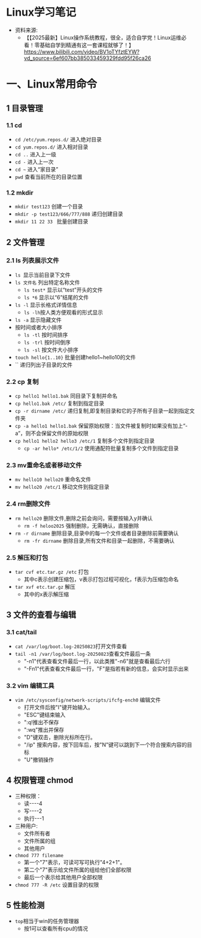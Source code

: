  **Linux学习笔记**
 ===========
- 资料来源: 
  - 【【2025最新】Linux操作系统教程，很全，适合自学党！Linux运维必看！零基础自学到精通有这一套课程就够了！】https://www.bilibili.com/video/BV1oTYfztEYW?vd_source=6ef607bb385033459329fdd95f26ca26
# 一、Linux常用命令

## 1 目录管理

### 1.1 cd
- `cd /etc/yum.repos.d/` 进入绝对目录
- `cd yum.repos.d/` 进入相对目录
- `cd ..` 进入上一级
- `cd -` 进入上一次
- `cd ~` 进入“家目录”
- `pwd` 查看当前所在的目录位置

### 1.2 mkdir
- `mkdir test123` 创建一个目录
- `mkdir -p test123/666/777/888` 递归创建目录
- `mkdir 11 22 33 ` 批量创建目录

## 2 文件管理
### 2.1 ls 列表展示文件
- `ls `显示当前目录下文件
- `ls 文件名` 列出特定名称文件
  - `ls test*` 显示以“test”开头的文件
  - `ls *6` 显示以“6”结尾的文件
- `ls -l` 显示长格式详情信息
  - `ls -lh`按人类方便观看的形式显示
- `ls -a` 显示隐藏文件
- 按时间或者大小排序
  - `ls -tl` 按时间排序
  - `ls -trl` 按时间倒序
  - `ls -sl` 按文件大小排序
- `touch hello{1..10}` 批量创建hello1~hello10的文件
- `` 递归列出子目录的文件

### 2.2 cp 复制
- `cp hello1 hello1.bak` 同目录下复制并命名
- `cp hello1.bak /etc/` 复制到指定目录
- `cp -r dirname /etc/` 递归复制,即复制目录和它的子所有子目录一起到指定文件夹
- `cp -a hello1 hello1.bak` 保留原始权限：当文件被复制时如果没有加上“-a”，则不会保留文件的原始权限
- `cp hello1 hello2 hello3 /etc/1` 复制多个文件到指定目录
  - `cp -ar hello* /etc/1/2` 使用通配符批量复制多个文件到指定目录

### 2.3 mv重命名或者移动文件
- `mv hello10 hello20` 重命名文件
- `mv hello20 /etc/1` 移动文件到指定目录

### 2.4 rm删除文件
- `rm hello20` 删除文件,删除之前会询问，需要按输入y并确认
  - `rm -f heloo2025` 强制删除，无需确认，直接删除
- `rm -r dirname` 删除目录,目录中的每一个文件或者目录删除前需要确认
  - `rm -fr dirname` 删除目录,所有文件和目录一起删除，不需要确认

### 2.5 解压和打包
- `tar cvf etc.tar.gz /etc` 打包
  - 其中c表示创建压缩包，v表示打包过程可视化，f表示为压缩包命名
- `tar xvf etc.tar.gz` 解压
  - 其中的x表示解压缩

## 3 文件的查看与编辑
### 3.1 cat/tail
- `cat /var/log/boot.log-20250823`打开文件查看
- `tail -n1 /var/log/boot.log-20250823`查看文件最后一条
  - "-n1"代表查看文件最后一行，以此类推"-n6"就是查看最后六行
  - "-Fn1"代表查看文件最后一行，"F"是指若有新的信息，会实时显示出来
### 3.2 vim 编辑工具
- `vim /etc/sysconfig/network-scripts/ifcfg-ench0` 编辑文件
  - 打开文件后按"I"键开始输入。
  - "ESC"键结束输入
  - ":q!推出不保存
  - ":wq"推出并保存
  - "D"键双击，删除光标所在行。
  - "/ip" 搜索内容，按下回车后，按"N"键可以跳到下一个符合搜索内容的目标
  - "U"撤销操作

## 4 权限管理 chmod
- 三种权限：
  - 读----4
  - 写----2
  - 执行---1
- 三种用户: 
  - 文件所有者
  - 文件所属的组
  - 其他用户
- `chmod 777 filename` 
  - 第一个"7"表示，可读可写可执行"4+2+1"。
  - 第二个"7"表示给文件所属的组给他们全部权限
  - 最后一个表示给其他用户全部权限
- `chmod 777 -R /etc` 设置目录的权限

## 5 性能检测
- `top`相当于win的任务管理器
  - 按1可以查看所有cpu的情况





















